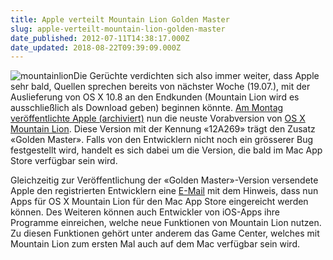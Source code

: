 ```yaml
---
title: Apple verteilt Mountain Lion Golden Master
slug: apple-verteilt-mountain-lion-golden-master
date_published: 2012-07-11T14:38:17.000Z
date_updated: 2018-08-22T09:39:09.000Z
---
```


![mountainlion](//picdump.thafaker.de/2012/05/mountainlion-100x100.jpg)Die Gerüchte verdichten sich also immer weiter, dass Apple sehr bald, Quellen sprechen bereits von nächster Woche (19.07.), mit der Auslieferung von OS X 10.8 an den Endkunden (Mountain Lion wird es ausschließlich als Download geben) beginnen könnte. [Am Montag veröffentlichte Apple (archiviert)](http://web.archive.org/web/20120711194508/http://www.appleinsider.com:80/articles/12/07/09/os_x_108_mountain_lion_golden_master_seeded_to_developers.html) nun die neuste Vorabversion von [OS X Mountain Lion](http://www.macprime.ch/news/article/mountain-lion-ab-juli-ueber-den-mac-app-store-verfuegbar). Diese Version mit der Kennung «12A269» trägt den Zusatz «Golden Master». Falls von den Entwicklern nicht noch ein grösserer Bug festgestellt wird, handelt es sich dabei um die Version, die bald im Mac App Store verfügbar sein wird. 

Gleichzeitig zur Veröffentlichung der «Golden Master»-Version versendete Apple den registrierten Entwicklern eine [E-Mail](http://www.macrumors.com/2012/07/09/apple-begins-accepting-os-x-mountain-lion-apps-for-mac-app-store/) mit dem Hinweis, dass nun Apps für OS X Mountain Lion für den Mac App Store eingereicht werden können. Des Weiteren können auch Entwickler von iOS-Apps ihre Programme einreichen, welche neue Funktionen von Mountain Lion nutzen. Zu diesen Funktionen gehört unter anderem das Game Center, welches mit Mountain Lion zum ersten Mal auch auf dem Mac verfügbar sein wird.
